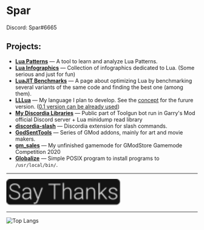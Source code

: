 # Spar

Discord: Spar#6665

Projects:
-
- **[Lua Patterns](https://gitspartv.github.io/lua-patterns/)** — A tool to learn and analyze Lua Patterns.
- **[Lua Infographics](https://github.com/GitSparTV/lua-infographics)** — Collection of infographics dedicated to Lua. (Some serious and just for fun)
- **[LuaJIT Benchmarks](https://gitspartv.github.io/LuaJIT-Benchmarks/)** — A page about optimizing Lua by benchmarking several variants of the same code and finding the best one (among them).
- **[LLLua](https://github.com/GitSparTV/LLLua/)** — My language I plan to develop. See the [concept](https://github.com/GitSparTV/LLLua/blob/master/CONCEPT.md) for the furure version. ([0.1 version can be already used](https://github.com/GitSparTV/LLLua/tree/master/0.1))
- **[My Discordia Libraries](https://github.com/GitSparTV/gg.gmod-bot-public)** — Public part of Toolgun bot run in Garry's Mod official Discord server + Lua minidump read library
- **[discordia-slash](https://github.com/GitSparTV/discordia-slash/tree/master)** — Discordia extension for slash commands.
- **[GodSentTools](https://github.com/GitSparTV/GodSentTools)** — Series of GMod addons, mainly for art and movie makers.
- **[gm_sales](https://github.com/GitSparTV/gm_sales)** — My unfinished gamemode for GModStore Gamemode Competition 2020
- **[Globalize](https://github.com/GitSparTV/globalize)** — Simple POSIX program to install programs to `/usr/local/bin/`.

---

__[<img src="https://raw.githubusercontent.com/GitSparTV/GitSparTV/681727efe146af9a4f3042c121072d0e60bd3e95/saythanks.svg" width="300">](https://gitspartv.github.io/GitSparTV/saythanks.html)__

---

![Top Langs](https://github-readme-stats.vercel.app/api/top-langs/?username=GitSparTV&layout=compact)
